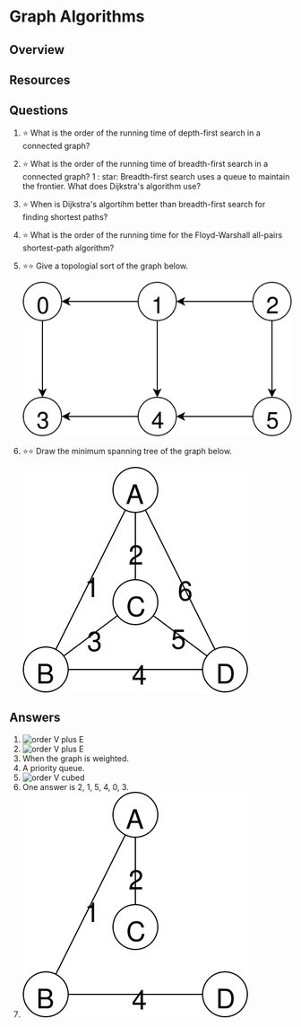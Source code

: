 # Graph Algorithms
## Overview
## Resources
## Questions
1. :star: What is the order of the running time of depth-first search in a connected graph?
1. :star: What is the order of the running time of breadth-first search in a connected graph?
1 : star: Breadth-first search uses a queue to maintain the frontier. What does Dijkstra's algorithm use?
1. :star: When is Dijkstra's algortihm better than breadth-first search for finding shortest paths?
1. :star: What is the order of the running time for the Floyd-Warshall all-pairs shortest-path algorithm?
1. :star::star: Give a topologial sort of the graph below.

    ![There are 6 vertices. 0 points to 3, 1 to 0 and 4, 2 to 1 and 5, 4 to 3, and 5 to 4.](toposort.svg)
1. :star::star: Draw the minimum spanning tree of the graph below.

    ![There are 4 vertices, labeled A through D. The weight along the edge AB is 1, AC is 2, AD is 6, BC is 3, BD is 4, and CD is 5.](mst.svg)
    
## Answers
1. ![order V plus E](https://latex.codecogs.com/svg.latex?\Theta(V+E))
1. ![order V plus E](https://latex.codecogs.com/svg.latex?\Theta(V+E))
1. When the graph is weighted.
1. A priority queue.
1. ![order V cubed](https://latex.codecogs.com/svg.latex?\Theta(V^3))
1. One answer is 2, 1, 5, 4, 0, 3.
1.
    ![The edges of weights 1, 2, and 4 are included.](mst_solved.svg)
